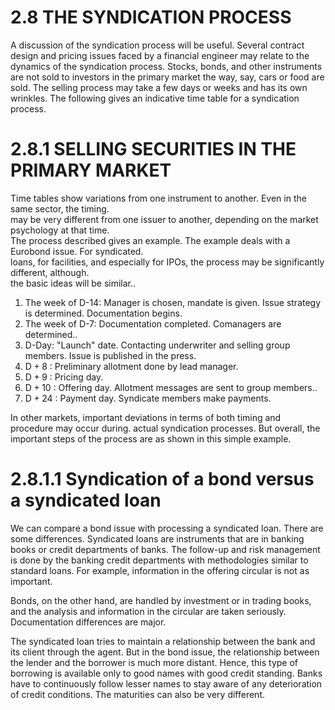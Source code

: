# 2.8 THE SYNDICATION PROCESS  

A discussion of the syndication process will be useful. Several contract design and pricing issues faced by a financial engineer may relate to the dynamics of the syndication process. Stocks, bonds, and other instruments are not sold to investors in the primary market the way, say, cars or food are sold. The selling process may take a few days or weeks and has its own wrinkles. The following gives an indicative time table for a syndication process.  

# 2.8.1 SELLING SECURITIES IN THE PRIMARY MARKET  

Time tables show variations from one instrument to another. Even in the same sector, the timing.   
may be very different from one issuer to another, depending on the market psychology at that time.   
The process described gives an example. The example deals with a Eurobond issue. For syndicated.   
loans, for facilities, and especially for IPOs, the process may be significantly different, although.   
the basic ideas will be similar..   
1. The week of D-14: Manager is chosen, mandate is given. Issue strategy is determined. Documentation begins.   
2. The week of D-7: Documentation completed. Comanagers are determined..   
3. D-Day: "Launch" date. Contacting underwriter and selling group members. Issue is published in the press.   
4. $\mathrm{D}+8$ : Preliminary allotment done by lead manager.   
5. $\mathrm{D}+9$ : Pricing day.   
6. $\mathrm{D}+10$ : Offering day. Allotment messages are sent to group members..   
7. $\mathrm{D}+24$ : Payment day. Syndicate members make payments.  

In other markets, important deviations in terms of both timing and procedure may occur during. actual syndication processes. But overall, the important steps of the process are as shown in this simple example.  

# 2.8.1.1 Syndication of a bond versus a syndicated loan  

We can compare a bond issue with processing a syndicated loan. There are some differences. Syndicated loans are instruments that are in banking books or credit departments of banks. The follow-up and risk management is done by the banking credit departments with methodologies similar to standard loans. For example, information in the offering circular is not as important.  

Bonds, on the other hand, are handled by investment or in trading books, and the analysis and information in the circular are taken seriously. Documentation differences are major.  

The syndicated loan tries to maintain a relationship between the bank and its client through the agent. But in the bond issue, the relationship between the lender and the borrower is much more distant. Hence, this type of borrowing is available only to good names with good credit standing. Banks have to continuously follow lesser names to stay aware of any deterioration of credit conditions. The maturities can also be very different.  
